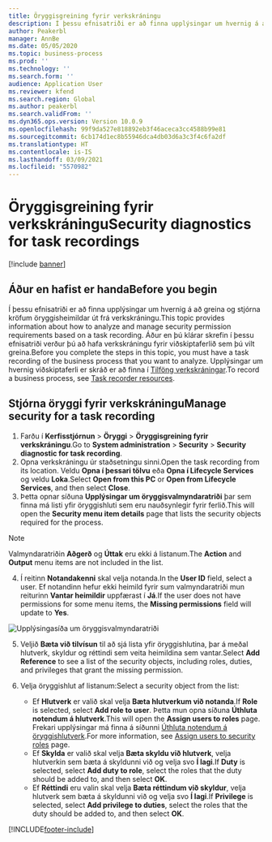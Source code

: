 ```yaml
---
title: Öryggisgreining fyrir verkskráningu
description: Í þessu efnisatriði er að finna upplýsingar um hvernig á að greina og stjórna kröfum öryggisheimildar út frá verkskráningu.
author: Peakerbl
manager: AnnBe
ms.date: 05/05/2020
ms.topic: business-process
ms.prod: ''
ms.technology: ''
ms.search.form: ''
audience: Application User
ms.reviewer: kfend
ms.search.region: Global
ms.author: peakerbl
ms.search.validFrom: ''
ms.dyn365.ops.version: Version 10.0.9
ms.openlocfilehash: 99f9da527e818892eb3f46aceca3cc4588b99e81
ms.sourcegitcommit: 6cb174d1ec8b55946dca4db03d6a3c3f4c6fa2df
ms.translationtype: HT
ms.contentlocale: is-IS
ms.lasthandoff: 03/09/2021
ms.locfileid: "5570982"
---
```

# <a name="security-diagnostics-for-task-recordings"></a><span data-ttu-id="eff93-103">Öryggisgreining fyrir verkskráningu</span><span class="sxs-lookup"><span data-stu-id="eff93-103">Security diagnostics for task recordings</span></span>

[!include [banner](../../includes/banner.md)]

## <a name="before-you-begin"></a><span data-ttu-id="eff93-104">Áður en hafist er handa</span><span class="sxs-lookup"><span data-stu-id="eff93-104">Before you begin</span></span>

<span data-ttu-id="eff93-105">Í þessu efnisatriði er að finna upplýsingar um hvernig á að greina og stjórna kröfum öryggisheimildar út frá verkskráningu.</span><span class="sxs-lookup"><span data-stu-id="eff93-105">This topic provides information about how to analyze and manage security permission requirements based on a task recording.</span></span> <span data-ttu-id="eff93-106">Áður en þú klárar skrefin í þessu efnisatriði verður þú að hafa verkskráningu fyrir viðskiptaferlið sem þú vilt greina.</span><span class="sxs-lookup"><span data-stu-id="eff93-106">Before you complete the steps in this topic, you must have a task recording of the business process that you want to analyze.</span></span> <span data-ttu-id="eff93-107">Upplýsingar um hvernig viðskiptaferli er skráð er að finna í [Tilföng verkskráningar](../../user-interface/task-recorder.md).</span><span class="sxs-lookup"><span data-stu-id="eff93-107">To record a business process, see [Task recorder resources](../../user-interface/task-recorder.md).</span></span> 

## <a name="manage-security-for-a-task-recording"></a><span data-ttu-id="eff93-108">Stjórna öryggi fyrir verkskráningu</span><span class="sxs-lookup"><span data-stu-id="eff93-108">Manage security for a task recording</span></span>

1. <span data-ttu-id="eff93-109">Farðu í **Kerfisstjórnun** > **Öryggi** > **Öryggisgreining fyrir verkskráningu**.</span><span class="sxs-lookup"><span data-stu-id="eff93-109">Go to **System administration** > **Security** > **Security diagnostic for task recording**.</span></span>
2. <span data-ttu-id="eff93-110">Opna verkskráningu úr staðsetningu sinni.</span><span class="sxs-lookup"><span data-stu-id="eff93-110">Open the task recording from its location.</span></span> <span data-ttu-id="eff93-111">Veldu **Opna í þessari tölvu** eða **Opna í Lifecycle Services** og veldu **Loka**.</span><span class="sxs-lookup"><span data-stu-id="eff93-111">Select **Open from this PC** or **Open from Lifecycle Services**, and then select **Close**.</span></span>
3. <span data-ttu-id="eff93-112">Þetta opnar síðuna **Upplýsingar um öryggisvalmyndaratriði** þar sem finna má listi yfir öryggishluti sem eru nauðsynlegir fyrir ferlið.</span><span class="sxs-lookup"><span data-stu-id="eff93-112">This will open the **Security menu item details** page that lists the security objects required for the process.</span></span>

 > [!NOTE]
 > <span data-ttu-id="eff93-113">Valmyndaratriðin **Aðgerð** og **Úttak** eru ekki á listanum.</span><span class="sxs-lookup"><span data-stu-id="eff93-113">The **Action** and **Output** menu items are not included in the list.</span></span>

4. <span data-ttu-id="eff93-114">Í reitinn **Notandakenni** skal velja notanda.</span><span class="sxs-lookup"><span data-stu-id="eff93-114">In the **User ID** field, select a user.</span></span> <span data-ttu-id="eff93-115">Ef notandinn hefur ekki heimild fyrir sum valmyndaratriði mun reiturinn **Vantar heimildir** uppfærast í **Já**.</span><span class="sxs-lookup"><span data-stu-id="eff93-115">If the user does not have permissions for some menu items, the **Missing permissions** field will update to **Yes**.</span></span>
  
  ![Upplýsingasíða um öryggisvalmyndaratriði](../media/Security-Menu-Item-Details.png)

5. <span data-ttu-id="eff93-117">Veljið **Bæta við tilvísun** til að sjá lista yfir öryggishlutina, þar á meðal hlutverk, skyldur og réttindi sem veita heimildina sem vantar.</span><span class="sxs-lookup"><span data-stu-id="eff93-117">Select **Add Reference** to see a list of the security objects, including roles, duties, and privileges that grant the missing permission.</span></span>
6. <span data-ttu-id="eff93-118">Velja öryggishlut af listanum:</span><span class="sxs-lookup"><span data-stu-id="eff93-118">Select a security object from the list:</span></span>

    - <span data-ttu-id="eff93-119">Ef **Hlutverk** er valið skal velja **Bæta hlutverkum við notanda**.</span><span class="sxs-lookup"><span data-stu-id="eff93-119">If **Role** is selected, select **Add role to user**.</span></span> <span data-ttu-id="eff93-120">Þetta mun opna síðuna **Úthluta notendum á hlutverk**.</span><span class="sxs-lookup"><span data-stu-id="eff93-120">This will open the **Assign users to roles** page.</span></span> <span data-ttu-id="eff93-121">Frekari upplýsingar má finna á síðunni [Úthluta notendum á öryggishlutverk](assign-users-security-roles.md).</span><span class="sxs-lookup"><span data-stu-id="eff93-121">For more information, see [Assign users to security roles](assign-users-security-roles.md) page.</span></span>
    - <span data-ttu-id="eff93-122">Ef **Skylda** er valið skal velja **Bæta skyldu við hlutverk**, velja hlutverkin sem bæta á skyldunni við og velja svo **Í lagi**.</span><span class="sxs-lookup"><span data-stu-id="eff93-122">If **Duty** is selected, select **Add duty to role**, select the roles that the duty should be added to, and then select **OK**.</span></span>
    - <span data-ttu-id="eff93-123">Ef **Réttindi** eru valin skal velja **Bæta réttindum við skyldur**, velja hlutverk sem bæta á skyldunni við og velja svo **Í lagi**.</span><span class="sxs-lookup"><span data-stu-id="eff93-123">If **Privilege** is selected, select **Add privilege to duties**, select the roles that the duty should be added to, and then select **OK**.</span></span>


[!INCLUDE[footer-include](../../../../includes/footer-banner.md)]